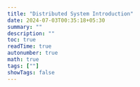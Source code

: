 ```yaml
---
title: "Distributed System Introduction"
date: 2024-07-03T00:35:18+05:30
summary: ""
description: ""
toc: true
readTime: true
autonumber: true
math: true
tags: [""]
showTags: false
---
```

